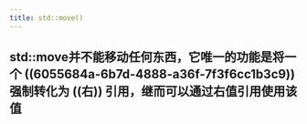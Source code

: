 ```yaml
---
title: std::move()
---
```


## std::move并不能移动任何东西，它唯一的功能是将一个 ((6055684a-6b7d-4888-a36f-7f3f6cc1b3c9)) 强制转化为 ((右)) 引用，继而可以通过右值引用使用该值
